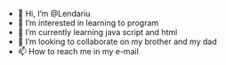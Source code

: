 - 👋 Hi, I’m @Lendariu
- 👀 I’m interested in learning to program
- 🌱 I’m currently learning java script and html
- 💞️ I’m looking to collaborate on my brother and my dad
- 📫 How to reach me in my e-mail

<!---
Lendariu/Lendariu is a ✨ special ✨ repository because its `README.md` (this file) appears on your GitHub profile.
You can click the Preview link to take a look at your changes.
--->

